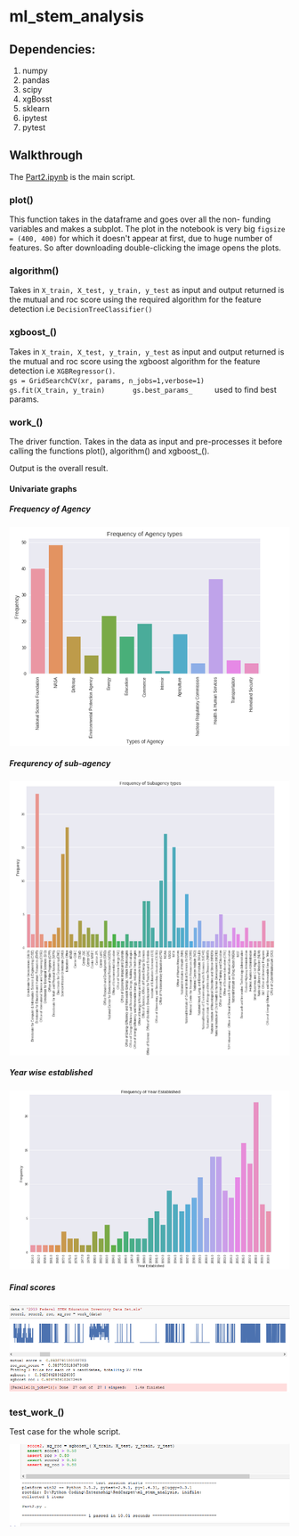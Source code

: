 # ml_stem_analysis

## Dependencies:
1. numpy
2. pandas
3. scipy
4. xgBosst
5. sklearn
6. ipytest
7. pytest

## Walkthrough
The [Part2.ipynb](https://github.com/ASH1998/ml_stem_analysis/blob/master/Part2.html) is the main script.
### plot()
This function takes in the dataframe and goes over all the non- funding variables and makes a subplot.
The plot in the notebook is very big `figsize = (400, 400)` for which it doesn't appear at first, due to huge number of features.
So after downloading double-clicking the image opens the plots.

### algorithm()
Takes in `X_train, X_test, y_train, y_test` as input and output returned is the mutual and roc score using the required algorithm for the feature detection i.e `DecisionTreeClassifier()`

### xgboost_()
Takes in `X_train, X_test, y_train, y_test` as input and output returned is the mutual and roc score using the xgboost algorithm for the feature detection i.e `XGBRegressor()`.    
`
  gs = GridSearchCV(xr, params, n_jobs=1,verbose=1)       
  gs.fit(X_train, y_train)      
  gs.best_params_     
  `
  used to find best params.
  
  ### work_()
  The driver function. Takes in the data as input and pre-processes it before calling the functions plot(), algorithm() and xgboost_().
  
  Output is the overall result.
  
  #### Univariate graphs
  ##### Frequency of Agency
  ![agency](https://github.com/ASH1998/ml_stem_analysis/blob/master/Image/types%20of%20agency.PNG)
  
  ##### Frequrency of sub-agency
  ![sub](https://github.com/ASH1998/ml_stem_analysis/blob/master/Image/types%20of%20subagency.PNG)
  
  ##### Year wise established
  ![year](https://github.com/ASH1998/ml_stem_analysis/blob/master/Image/year.PNG)
  
  ##### Final scores
  ![final](https://github.com/ASH1998/ml_stem_analysis/blob/master/Image/final.PNG)
  
  ### test_work_()
  Test case for the whole script.
  
  ![test case](https://github.com/ASH1998/ml_stem_analysis/blob/master/Image/test.PNG)
